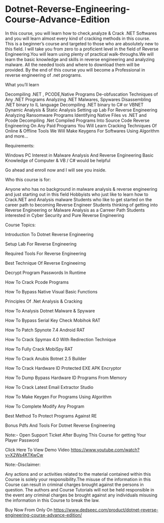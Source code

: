 # Dotnet-Reverse-Engineering-Course-Advance-Edition
In this course, you will learn how to check,analyze &amp; Crack .NET Softwares and you will learn almost every kind of cracking methods in this course. This is a beginner’s course and targeted to those who are absolutely new to this field. I will take you from zero to a proficient level in the field of Reverse Engineering.You will learn using plenty of practical walk-throughs.We will learn the basic knowledge and skills in reverse engineering and analyzing malware. All the needed tools and where to download them will be provided. By the end of this course you will become a Professional in reverse engineering of .net programs.



What you’ll learn

Decompiling .NET , PCODE,Native Programs
De-obfuscation Techniques of Any  .NET Programs
Analyzing .NET Malwares, Spywares
Disassembling .NET binary to IL language
Decompiling .NET binary to C# or VBNET
Dynamic Analysis & Static Analysis
Setting up Lab For Reverse Engineering
Analyzing Ransomware Programs
Identifying Native Files vs .NET and Pcode
Decompiling .Net Compiled Programs Into Source Code
Reverse Engineering On Any Paid Programs
You Will Learn Cracking Techniques Of Online & Offline Tools
We Will Make Keygens For Softwares Using Algorithm
and more…

Requirements:

Windows PC
Interest in Malware Analysis And Reverse Engineering
Basic Knowledge of  Computer & VB / C#  would be helpful

Go ahead and enroll now and I will see you inside.

Who this course is for:

Anyone who has no background in malware analysis & reverse engineering and just starting out in this field
Hobbyists who just like to learn how to Crack.NET and Analysis malware
Students who like to get started on the career path to becoming Reverse Engineer
Students thinking of getting into Reverse Engineering or Malware Analysis as a Carreer Path
Students interested in Cyber Security and Pure Reverse Engineering

Course Topics:

Introduction To Dotnet Reverse Engineering

Setup Lab For Reverse Engineering

Required Tools For Reverse Engineering

Best Technique Of Reverse Engineeirng

Decrypt Program Passwords In Runtime

How To Crack Pcode Programs

How To Bypass Native Visual Basic Functions

Principles Of .Net Analysis & Cracking

How To Analysis Dotnet Malware & Spyware

How To Bypass Serial Key Check Mobihok RAT

How To Patch Spynote 7.4 Android RAT

How To Crack Spymax 4.0 With Redirection Technique

How To Fully Crack MobiSpy RAT

How To Crack Anubis Botnet 2.5 Builder

How To Crack Hardware ID Protected EXE APK Encryptor

How To Dump Bypass Hardware ID Programs From Memory

How To Crack Latest Email Extractor Studio

How To Make Keygen For Programs Using Algorithm

How To Complete Modify Any Program

Best Method To Protect Programs Against RE

Bonus Pdfs And Tools For Dotnet Reverse Engineering

Note:- Open Support Ticket After Buying This Course for getting Your Player Password

Click Here To View Demo Video
https://www.youtube.com/watch?v=X2Ws4KTKwCw

Note:-Disclaimer:

Any actions and or activities related to the material contained within this Course is solely your responsibility.The misuse of the information in this Course can result in criminal charges brought against the persons in question. The authors and Course Tutorials will not be held responsible in the event any criminal charges be brought against any individuals misusing the information in this Course to break the law.

Buy Now From Only On
https://www.dedseec.com/product/dotnet-reverse-engineering-course-advance-edition/
